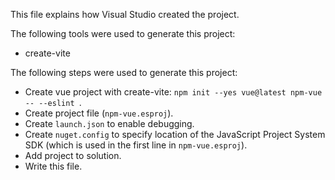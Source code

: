 This file explains how Visual Studio created the project.

The following tools were used to generate this project:
- create-vite

The following steps were used to generate this project:
- Create vue project with create-vite: `npm init --yes vue@latest npm-vue -- --eslint `.
- Create project file (`npm-vue.esproj`).
- Create `launch.json` to enable debugging.
- Create `nuget.config` to specify location of the JavaScript Project System SDK (which is used in the first line in `npm-vue.esproj`).
- Add project to solution.
- Write this file.

